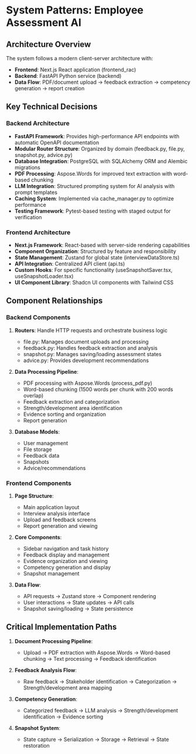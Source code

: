 # System Patterns: Employee Assessment AI

## Architecture Overview
The system follows a modern client-server architecture with:
- **Frontend**: Next.js React application (frontend_rac)
- **Backend**: FastAPI Python service (backend)
- **Data Flow**: PDF/document upload → feedback extraction → competency generation → report creation

## Key Technical Decisions

### Backend Architecture
- **FastAPI Framework**: Provides high-performance API endpoints with automatic OpenAPI documentation
- **Modular Router Structure**: Organized by domain (feedback.py, file.py, snapshot.py, advice.py)
- **Database Integration**: PostgreSQL with SQLAlchemy ORM and Alembic migrations
- **PDF Processing**: Aspose.Words for improved text extraction with word-based chunking
- **LLM Integration**: Structured prompting system for AI analysis with prompt templates
- **Caching System**: Implemented via cache_manager.py to optimize performance
- **Testing Framework**: Pytest-based testing with staged output for verification

### Frontend Architecture
- **Next.js Framework**: React-based with server-side rendering capabilities
- **Component Organization**: Structured by feature and responsibility
- **State Management**: Zustand for global state (interviewDataStore.ts)
- **API Integration**: Centralized API client (api.ts)
- **Custom Hooks**: For specific functionality (useSnapshotSaver.tsx, useSnapshotLoader.tsx)
- **UI Component Library**: Shadcn UI components with Tailwind CSS

## Component Relationships

### Backend Components
1. **Routers**: Handle HTTP requests and orchestrate business logic
   - file.py: Manages document uploads and processing
   - feedback.py: Handles feedback extraction and analysis
   - snapshot.py: Manages saving/loading assessment states
   - advice.py: Provides development recommendations

2. **Data Processing Pipeline**:
   - PDF processing with Aspose.Words (process_pdf.py)
   - Word-based chunking (1500 words per chunk with 200 words overlap)
   - Feedback extraction and categorization
   - Strength/development area identification
   - Evidence sorting and organization
   - Report generation

3. **Database Models**:
   - User management
   - File storage
   - Feedback data
   - Snapshots
   - Advice/recommendations

### Frontend Components
1. **Page Structure**:
   - Main application layout
   - Interview analysis interface
   - Upload and feedback screens
   - Report generation and viewing

2. **Core Components**:
   - Sidebar navigation and task history
   - Feedback display and management
   - Evidence organization and viewing
   - Competency generation and display
   - Snapshot management

3. **Data Flow**:
   - API requests → Zustand store → Component rendering
   - User interactions → State updates → API calls
   - Snapshot saving/loading → State persistence

## Critical Implementation Paths
1. **Document Processing Pipeline**:
   - Upload → PDF extraction with Aspose.Words → Word-based chunking → Text processing → Feedback identification
   
2. **Feedback Analysis Flow**:
   - Raw feedback → Stakeholder identification → Categorization → Strength/development area mapping
   
3. **Competency Generation**:
   - Categorized feedback → LLM analysis → Strength/development identification → Evidence sorting
   
4. **Snapshot System**:
   - State capture → Serialization → Storage → Retrieval → State restoration
